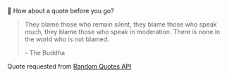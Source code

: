 📣 How about a quote before you go?

> They blame those who remain silent, they blame those who speak much, they blame those who speak in moderation. There is none in the world who is not blamed.
>
> <p>- The Buddha</p>

Quote requested from [Random Quotes API](https://github.com/lukePeavey/quotable)
